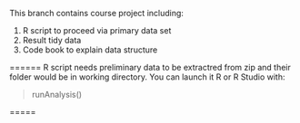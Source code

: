 This branch contains course project including:
1. R script to proceed via primary data set
2. Result tidy data
3. Code book to explain data structure

======
R script needs preliminary data to be extractred from zip and their folder
would be in working directory.
You can launch it R or R Studio with:
>runAnalysis() 

===== 
